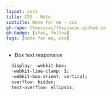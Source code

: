 ```yaml
---
layout: post
title: CSS - Note
subtitle: Note for me - css
gh-repo: thaycacac/thaycacac.github.io
gh-badge: [star, follow]
tags: [note for me, css]
---
```

* Box text responsive
```css
  display: -webkit-box;
  -webkit-line-clamp: 1;
  -webkit-box-orient: vertical;
  overflow: hidden;
  text-overflow: ellipsis;
```